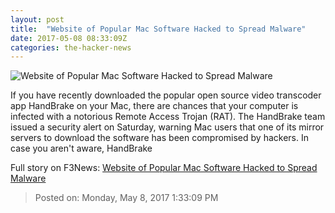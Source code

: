 ```yaml
---
layout: post
title:  "Website of Popular Mac Software Hacked to Spread Malware"
date: 2017-05-08 08:33:09Z
categories: the-hacker-news
---
```


![Website of Popular Mac Software Hacked to Spread Malware](https://2.bp.blogspot.com/-11W7ScLehVQ/WRAsUb-TA2I/AAAAAAAAsgg/zFgjNkUJmQspo6i_MP-sEhwlzBzgWsoKQCLcB/s1600/apple-mac-software-download.png)

If you have recently downloaded the popular open source video transcoder app HandBrake on your Mac, there are chances that your computer is infected with a notorious Remote Access Trojan (RAT). The HandBrake team issued a security alert on Saturday, warning Mac users that one of its mirror servers to download the software has been compromised by hackers. In case you aren't aware, HandBrake


Full story on F3News: [Website of Popular Mac Software Hacked to Spread Malware](http://www.f3nws.com/n/YePUuE)

> Posted on: Monday, May 8, 2017 1:33:09 PM

